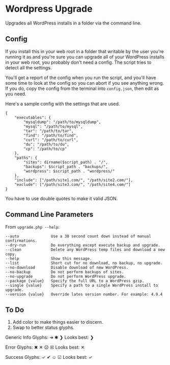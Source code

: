 # Wordpress Upgrade
Upgrades all WordPress installs in a folder via the command line.

## Config
If you install this in your web root in a folder that writable by the user 
you're running it as and you're sure you can upgrade all of your WordPress 
installs in your web root, you probably don't need a config. The script tries 
to detect all the settings.

You'll get a report of the config when you run the script, and you'll have some
time to look at the config so you can abort if you see anything wrong. If you
do, copy the config from the terminal into `config.json`, then edit as you need.

Here's a sample config with the settings that are used.

```
{
	"executables": {
		"mysqldump": "/path/to/mysqldump",
		"mysql": "/path/to/mysql",
		"tar": "/path/to/tar",
		"find": "/path/to/find",
		"curl": "/path/to/curl",
		"du": "/path/to/du",
		"cp": "/path/to/cp"
	},
	"paths": {
		"sites": dirname($script_path) . "/",
		"backups": $script_path . "backups/",
		"wordpress": $script_path . "wordpress/"
	},
	"include": ["/path/site1.com/", "/path/site2.com/"],
	"exclude": ["/path/site3.com/", "/path/site4.com/"]
}

```

You have to use double quotes to make it valid JSON.

## Command Line Parameters
From `upgrade.php --help`:

```
--auto           	Use a 30 second count down instead of manual confirmations.
--dry-run        	Do everything except execute backup and upgrade.
--clean          	Delete any WordPress temp files and download a new copy.
--help           	Show this message.
--list           	Short cut for no download, no backup, no upgrade.
--no-download    	Disable download of new WordPress.
--no-backup      	Do not perform backups of sites.
--no-upgrade     	Do not perform WordPress upgrade.
--package {value}	Specify the full URL to a WordPress gzip.
--single {value} 	Specify a path to a single WordPress install to upgrade.
--version {value}	Override lates version number. For example: 4.9.4
```

## To Do

1. Add color to make things easier to discern.
2. Swap to better status glyphs.

Generic Info Glyphs: ➔ ✱ ❯ 
Looks best: ❯

Error Glyphs: ✖ ✕ ☹ ☒
Looks best: ✕

Success Glyphs: ✓ ✔ ☺  ☑
Looks best: ✓
